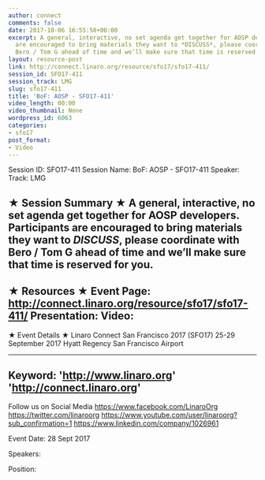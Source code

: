 ```yaml
---
author: connect
comments: false
date: 2017-10-06 16:55:58+00:00
excerpt: A general, interactive, no set agenda get together for AOSP developers. Participants
  are encouraged to bring materials they want to *DISCUSS*, please coordinate with
  Bero / Tom G ahead of time and we’ll make sure that time is reserved for you.
layout: resource-post
link: http://connect.linaro.org/resource/sfo17/sfo17-411/
session_id: SFO17-411
session_track: LMG
slug: sfo17-411
title: 'BoF: AOSP - SFO17-411'
video_length: 00:00
video_thumbnail: None
wordpress_id: 6063
categories:
- sfo17
post_format:
- Video
---
```


Session ID: SFO17-411
Session Name: BoF: AOSP - SFO17-411
Speaker: 
Track: LMG


★ Session Summary ★
A general, interactive, no set agenda get together for AOSP developers. Participants are encouraged to bring materials they want to *DISCUSS*, please coordinate with Bero / Tom G ahead of time and we’ll make sure that time is reserved for you.
---------------------------------------------------
★ Resources ★
Event Page: http://connect.linaro.org/resource/sfo17/sfo17-411/
Presentation: 
Video: 
 ---------------------------------------------------

★ Event Details ★
Linaro Connect San Francisco 2017 (SFO17)
25-29 September 2017
Hyatt Regency San Francisco Airport

---------------------------------------------------
Keyword: 
'http://www.linaro.org'
'http://connect.linaro.org'
---------------------------------------------------
Follow us on Social Media
https://www.facebook.com/LinaroOrg
https://twitter.com/linaroorg
https://www.youtube.com/user/linaroorg?sub_confirmation=1
https://www.linkedin.com/company/1026961

Event Date: 28 Sept 2017

Speakers: 

Position: 
